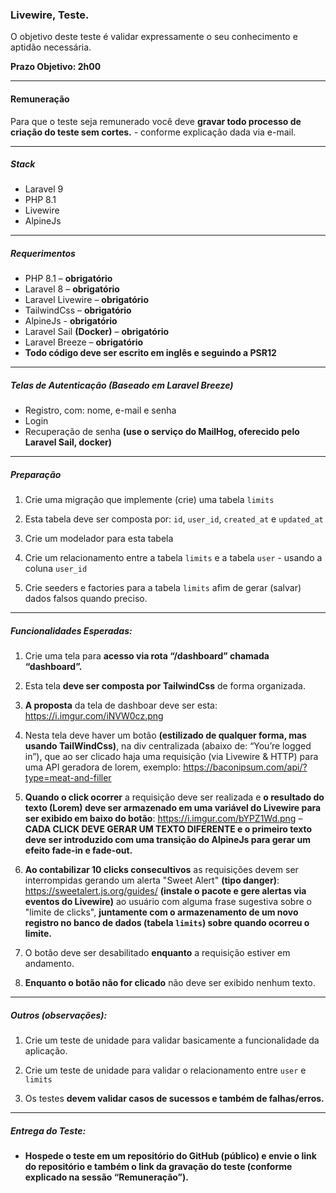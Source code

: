 ### Livewire, Teste.

O objetivo deste teste é validar expressamente o seu conhecimento e aptidão necessária.

**Prazo Objetivo: 2h00**

---

#### Remuneração

Para que o teste seja remunerado você deve **gravar todo processo de criação do teste sem cortes.** - conforme explicação dada via e-mail.

---

##### Stack

- Laravel 9
- PHP 8.1
- Livewire
- AlpineJs

---

##### Requerimentos

- PHP 8.1 – **obrigatório**
- Laravel 8 – **obrigatório**
- Laravel Livewire – **obrigatório**
- TailwindCss – **obrigatório** 
- AlpineJs - **obrigatório** 
- Laravel Sail **(Docker)** – **obrigatório**
- Laravel Breeze – **obrigatório**
- **Todo código deve ser escrito em inglês e seguindo a PSR12**

---

##### Telas de Autenticação (Baseado em *Laravel Breeze*)

- Registro, com: nome, e-mail e senha
- Login
- Recuperação de senha **(use o serviço do MailHog, oferecido pelo Laravel Sail, docker)**

---

##### Preparação

1. Crie uma migração que implemente (crie) uma tabela `limits`

2. Esta tabela deve ser composta por: `id`, `user_id`, `created_at` e `updated_at`

3. Crie um modelador para esta tabela

4. Crie um relacionamento entre a tabela `limits` e a tabela `user` - usando a coluna `user_id`

5. Crie seeders e factories para a tabela `limits` afim de gerar (salvar) dados falsos quando preciso.

---

##### Funcionalidades Esperadas:

1. Crie uma tela para **acesso via rota “/dashboard” chamada “dashboard”.**

2. Esta tela **deve ser composta por TailwindCss** de forma organizada.

3. **A proposta** da tela de dashboar deve ser esta: https://i.imgur.com/iNVW0cz.png

4. Nesta tela deve haver um botão **(estilizado de qualquer forma, mas usando TailWindCss)**, na div centralizada (abaixo de: “You’re logged in”), que ao ser clicado haja uma requisição (via Livewire & HTTP) para uma API geradora de lorem, exemplo: 
https://baconipsum.com/api/?type=meat-and-filler

5. **Quando o click ocorrer** a requisição deve ser realizada e **o resultado do texto (Lorem) deve ser armazenado em uma variável do Livewire para ser exibido em baixo do botão**: https://i.imgur.com/bYPZ1Wd.png – **CADA CLICK DEVE GERAR UM TEXTO DIFERENTE e o primeiro texto deve ser introduzido com uma transição do AlpineJs para gerar um efeito fade-in e fade-out.**

6. **Ao contabilizar 10 clicks consecultivos** as requisições devem ser interrompidas gerando um alerta "Sweet Alert" **(tipo danger)**: https://sweetalert.js.org/guides/ **(instale o pacote e gere alertas via eventos do Livewire)** ao usuário com alguma frase sugestiva sobre o "limite de clicks", **juntamente com o armazenamento de um novo registro no banco de dados (tabela `limits`) sobre quando ocorreu o limite.**

7. O botão deve ser desabilitado **enquanto** a requisição estiver em andamento.

8. **Enquanto o botão não for clicado** não deve ser exibido nenhum texto.

---

##### Outros (observações):

1. Crie um teste de unidade para validar basicamente a funcionalidade da aplicação.

2. Crie um teste de unidade para validar o relacionamento entre `user` e `limits`

3. Os testes **devem validar casos de sucessos e também de falhas/erros.**

---

##### Entrega do Teste:

- **Hospede o teste em um repositório do GitHub (público) e envie o link do repositório e também o link da gravação do teste (conforme explicado na sessão “Remuneração”).**
